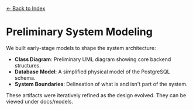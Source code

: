 [← Back to Index](0_index.md)

# Preliminary System Modeling

We built early-stage models to shape the system architecture:

- **Class Diagram**: Preliminary UML diagram showing core backend structures.
- **Database Model**: A simplified physical model of the PostgreSQL schema.
- **System Boundaries**: Delineation of what is and isn't part of the system.

These artifacts were iteratively refined as the design evolved. They can be viewed under docs/models.
